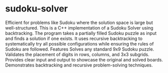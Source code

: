 # sudoku-solver
Efficient for problems like Sudoku where the solution space is large but well-structured.
This is a C++ implementation of a Sudoku Solver using backtracking. The program takes a partially filled Sudoku puzzle as input and finds a solution if one exists. It uses recursive backtracking to systematically try all possible configurations while ensuring the rules of Sudoku are followed.
Features
Solves any standard 9x9 Sudoku puzzle.
Validates the placement of digits in rows, columns, and 3x3 subgrids.
Provides clear input and output to showcase the original and solved boards.
Demonstrates backtracking and recursive problem-solving techniques.
